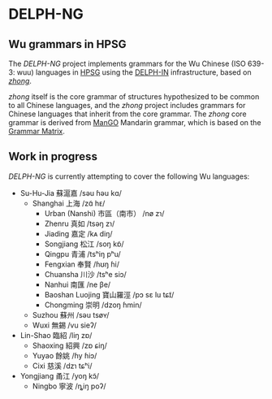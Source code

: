 

# DELPH-NG
## Wu grammars in HPSG

The *DELPH-NG* project implements grammars for the Wu Chinese (ISO 639-3: wuu) languages in [HPSG](http://hpsg.stanford.edu/) using the [DELPH-IN](http://delph-in.net) infrastructure, based on [*zhong*](https://github.com/delph-in/zhong).

*zhong* itself is the core grammar of structures hypothesized to be common to all Chinese languages, and the *zhong* project includes grammars for Chinese languages that inherit from the core grammar. The *zhong* core grammar is derived from [ManGO](http://moin.delph-in.net/MandarinGrammarOnline) Mandarin grammar, which is based on the [Grammar Matrix](http://www.delph-in.net/matrix/).


## Work in progress

*DELPH-NG* is currently attempting to cover the following Wu languages:

* Su-Hu-Jia 蘇滬嘉 /səu ɦəu kɑ/
  * Shanghai 上海 /zɑ̃ hᴇ/
    * Urban (Nanshi) 市區（南市） /nø zɿ/
    * Zhenru 真如 /tsəŋ zɿ/
    * Jiading 嘉定 /kᴀ diŋ/
    * Songjiang 松江 /soŋ kɒ̃/
    * Qingpu 青浦 /tsʰiŋ pʰu/
    * Fengxian 奉賢 /ɦʊŋ ɦi/
    * Chuansha 川沙 /tsʰe siɔ/
    * Nanhui 南匯 /ne βe/
    * Baoshan Luojing 寶山羅涇 /pɔ sɛ lu tɕɪ̃/
    * Chongming 崇明 /dzoŋ ɦmin/
  * Suzhou 蘇州 /səu tsøʏ/
  * Wuxi 無錫 /vu sieʔ/
* Lin-Shao 臨紹 /liŋ zɒ/
  * Shaoxing 紹興 /zɒ ɕiŋ/
  * Yuyao 餘姚 /ɦy ɦiɔ/
  * Cixi 慈溪 /dzɿ tɕʰi/
* Yongjiang 甬江 /yoŋ kɔ̃/
  * Ningbo 寧波 /ȵiŋ poʔ/
